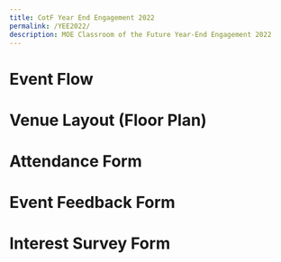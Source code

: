 ```yaml
---
title: CotF Year End Engagement 2022
permalink: /YEE2022/
description: MOE Classroom of the Future Year-End Engagement 2022
---
```



# Event Flow
# Venue Layout (Floor Plan)
# Attendance Form
# Event Feedback Form
# Interest Survey Form